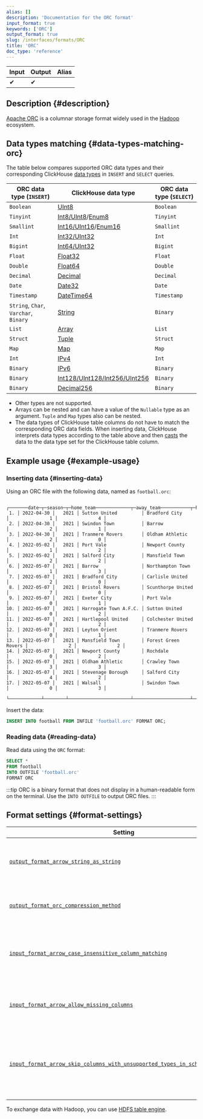 ```yaml
---
alias: []
description: 'Documentation for the ORC format'
input_format: true
keywords: ['ORC']
output_format: true
slug: /interfaces/formats/ORC
title: 'ORC'
doc_type: 'reference'
---
```


| Input | Output | Alias |
|-------|--------|-------|
| ✔     | ✔      |       |

## Description {#description}

[Apache ORC](https://orc.apache.org/) is a columnar storage format widely used in the [Hadoop](https://hadoop.apache.org/) ecosystem.

## Data types matching {#data-types-matching-orc}

The table below compares supported ORC data types and their corresponding ClickHouse [data types](/sql-reference/data-types/index.md) in `INSERT` and `SELECT` queries.

| ORC data type (`INSERT`)              | ClickHouse data type                                                                                              | ORC data type (`SELECT`) |
|---------------------------------------|-------------------------------------------------------------------------------------------------------------------|--------------------------|
| `Boolean`                             | [UInt8](/sql-reference/data-types/int-uint.md)                                                            | `Boolean`                |
| `Tinyint`                             | [Int8/UInt8](/sql-reference/data-types/int-uint.md)/[Enum8](/sql-reference/data-types/enum.md)    | `Tinyint`                |
| `Smallint`                            | [Int16/UInt16](/sql-reference/data-types/int-uint.md)/[Enum16](/sql-reference/data-types/enum.md) | `Smallint`               |
| `Int`                                 | [Int32/UInt32](/sql-reference/data-types/int-uint.md)                                                     | `Int`                    |
| `Bigint`                              | [Int64/UInt32](/sql-reference/data-types/int-uint.md)                                                     | `Bigint`                 |
| `Float`                               | [Float32](/sql-reference/data-types/float.md)                                                             | `Float`                  |
| `Double`                              | [Float64](/sql-reference/data-types/float.md)                                                             | `Double`                 |
| `Decimal`                             | [Decimal](/sql-reference/data-types/decimal.md)                                                           | `Decimal`                |
| `Date`                                | [Date32](/sql-reference/data-types/date32.md)                                                             | `Date`                   |
| `Timestamp`                           | [DateTime64](/sql-reference/data-types/datetime64.md)                                                     | `Timestamp`              |
| `String`, `Char`, `Varchar`, `Binary` | [String](/sql-reference/data-types/string.md)                                                             | `Binary`                 |
| `List`                                | [Array](/sql-reference/data-types/array.md)                                                               | `List`                   |
| `Struct`                              | [Tuple](/sql-reference/data-types/tuple.md)                                                               | `Struct`                 |
| `Map`                                 | [Map](/sql-reference/data-types/map.md)                                                                   | `Map`                    |
| `Int`                                 | [IPv4](/sql-reference/data-types/int-uint.md)                                                             | `Int`                    |
| `Binary`                              | [IPv6](/sql-reference/data-types/ipv6.md)                                                                 | `Binary`                 |
| `Binary`                              | [Int128/UInt128/Int256/UInt256](/sql-reference/data-types/int-uint.md)                                    | `Binary`                 |
| `Binary`                              | [Decimal256](/sql-reference/data-types/decimal.md)                                                        | `Binary`                 |

- Other types are not supported.
- Arrays can be nested and can have a value of the `Nullable` type as an argument. `Tuple` and `Map` types also can be nested.
- The data types of ClickHouse table columns do not have to match the corresponding ORC data fields. When inserting data, ClickHouse interprets data types according to the table above and then [casts](/sql-reference/functions/type-conversion-functions#cast) the data to the data type set for the ClickHouse table column.

## Example usage {#example-usage}

### Inserting data {#inserting-data}

Using an ORC file with the following data, named as `football.orc`:

```text
    ┌───────date─┬─season─┬─home_team─────────────┬─away_team───────────┬─home_team_goals─┬─away_team_goals─┐
 1. │ 2022-04-30 │   2021 │ Sutton United         │ Bradford City       │               1 │               4 │
 2. │ 2022-04-30 │   2021 │ Swindon Town          │ Barrow              │               2 │               1 │
 3. │ 2022-04-30 │   2021 │ Tranmere Rovers       │ Oldham Athletic     │               2 │               0 │
 4. │ 2022-05-02 │   2021 │ Port Vale             │ Newport County      │               1 │               2 │
 5. │ 2022-05-02 │   2021 │ Salford City          │ Mansfield Town      │               2 │               2 │
 6. │ 2022-05-07 │   2021 │ Barrow                │ Northampton Town    │               1 │               3 │
 7. │ 2022-05-07 │   2021 │ Bradford City         │ Carlisle United     │               2 │               0 │
 8. │ 2022-05-07 │   2021 │ Bristol Rovers        │ Scunthorpe United   │               7 │               0 │
 9. │ 2022-05-07 │   2021 │ Exeter City           │ Port Vale           │               0 │               1 │
10. │ 2022-05-07 │   2021 │ Harrogate Town A.F.C. │ Sutton United       │               0 │               2 │
11. │ 2022-05-07 │   2021 │ Hartlepool United     │ Colchester United   │               0 │               2 │
12. │ 2022-05-07 │   2021 │ Leyton Orient         │ Tranmere Rovers     │               0 │               1 │
13. │ 2022-05-07 │   2021 │ Mansfield Town        │ Forest Green Rovers │               2 │               2 │
14. │ 2022-05-07 │   2021 │ Newport County        │ Rochdale            │               0 │               2 │
15. │ 2022-05-07 │   2021 │ Oldham Athletic       │ Crawley Town        │               3 │               3 │
16. │ 2022-05-07 │   2021 │ Stevenage Borough     │ Salford City        │               4 │               2 │
17. │ 2022-05-07 │   2021 │ Walsall               │ Swindon Town        │               0 │               3 │
    └────────────┴────────┴───────────────────────┴─────────────────────┴─────────────────┴─────────────────┘
```

Insert the data:

```sql
INSERT INTO football FROM INFILE 'football.orc' FORMAT ORC;
```

### Reading data {#reading-data}

Read data using the `ORC` format:

```sql
SELECT *
FROM football
INTO OUTFILE 'football.orc'
FORMAT ORC
```

:::tip
ORC is a binary format that does not display in a human-readable form on the terminal. Use the `INTO OUTFILE` to output ORC files.
:::

## Format settings {#format-settings}

| Setting                                                                                                                                                                                                      | Description                                                                            | Default |
|--------------------------------------------------------------------------------------------------------------------------------------------------------------------------------------------------------------|----------------------------------------------------------------------------------------|---------|
| [`output_format_arrow_string_as_string`](/operations/settings/settings-formats.md/#output_format_arrow_string_as_string)                                                                             | Use Arrow String type instead of Binary for String columns.                            | `false` |
| [`output_format_orc_compression_method`](/operations/settings/settings-formats.md/#output_format_orc_compression_method)                                                                             | Compression method used in output ORC format. Default value                            | `none`  |
| [`input_format_arrow_case_insensitive_column_matching`](/operations/settings/settings-formats.md/#input_format_arrow_case_insensitive_column_matching)                                               | Ignore case when matching Arrow columns with ClickHouse columns.                       | `false` |
| [`input_format_arrow_allow_missing_columns`](/operations/settings/settings-formats.md/#input_format_arrow_allow_missing_columns)                                                                     | Allow missing columns while reading Arrow data.                                        | `false` |
| [`input_format_arrow_skip_columns_with_unsupported_types_in_schema_inference`](/operations/settings/settings-formats.md/#input_format_arrow_skip_columns_with_unsupported_types_in_schema_inference) | Allow skipping columns with unsupported types while schema inference for Arrow format. | `false` |

To exchange data with Hadoop, you can use [HDFS table engine](/engines/table-engines/integrations/hdfs.md).
